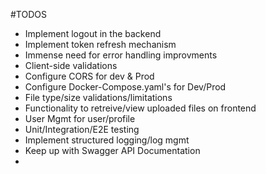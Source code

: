 #TODOS
- Implement logout in the backend
- Implement token refresh mechanism
- Immense need for error handling improvments
- Client-side validations
- Configure CORS for dev & Prod
- Configure Docker-Compose.yaml's for Dev/Prod
- File type/size validations/limitations
- Functionality to retreive/view uploaded files on frontend
- User Mgmt for user/profile
- Unit/Integration/E2E testing
- Implement structured logging/log mgmt
- Keep up with Swagger API Documentation
- 